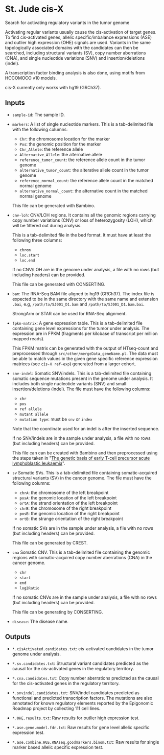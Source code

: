 <!-- dx-header -->
# St. Jude cis-X

Search for activating regulatory variants in the tumor genome
<!-- /dx-header -->

Activating regular variants usually cause the cis-activation of target genes.
To find cis-activated genes, allelic specific/imbalance expressions (ASE) and
outlier high expression (OHE) signals are used. Variants in the same
topologically associated domains with the candidates can then be searched,
including structural variants (SV), copy number aberrations (CNA), and single
nucleotide variations (SNV) and insertion/deletions (indel).

A transcription factor binding analysis is also done, using motifs from
HOCOMOCO v10 models.

cis-X currently only works with hg19 (GRCh37).

## Inputs

  * `sample-id`: The sample ID.

  * `markers`: A list of single nucleotide markers. This is a tab-delimited
    file with the following columns:

      * `Chr`: the chromosome location for the marker
      * `Pos`: the genomic position for the marker
      * `Chr_Allele`: the reference allele
      * `Alternative_Allele`: the alternative allele
      * `reference_tumor_count`: the reference allele count in the tumor genome
      * `alternative_tumor_count`: the alterative allele count in the tumor genome
      * `reference_normal_count`: the reference allele count in the matched normal genome
      * `alternative_normal_count`: the alternative count in the matched normal genome

    This file can be generated with Bambino.

  * `cnv-loh`: CNV/LOH regions. It contains all the genomic regions carrying
    copy number variations (CNV) or loss of heterozygosity (LOH), which will be
    filtered out during analysis.

    This is a tab-delimited file in the bed format. It must have at least the
    following three columns:

      * `chrom`
      * `loc.start`
      * `loc.end`

    If no CNV/LOH are in the genome under analysis, a file with no rows (but
    including headers) can be provided.

    This file can be generated with CONSERTING.

  * `bam`: The RNA-Seq BAM file aligned to hg19 (GRCh37). The index file is
    expected to be in the same directory with the same name and extension
    `.bai`, e.g, `/path/to/SJ001_D1.bam` and `/path/to/SJ001_D1.bam.bai`.

    StrongArm or STAR can be used for RNA-Seq alignment.

  * `fpkm-matrix`: A gene expression table. This is a tab-delimited file
    containing gene level expressions for the tumor under analysis. The
    expression are in FPKM (fragments per kilobase of transcript per million
    mapped reads).

    This FPKM matrix can be generated with the output of HTseq-count and
    preprocessed through `src/other/mergeData_geneName.pl`. The data must be
    able to match values in the given gene specific reference expression
    matrices (see `cis-X ref-exp`) generated from a larger cohort.

  * `snv-indel`: Somatic SNV/indels. This is a tab-delimited file containing
    somatic sequence mutations present in the genome under analysis. It includes
    both single nucleotide variants (SNV) and small insertion/deletions (indel).
    The file must have the following columns:

      * `chr`
      * `pos`
      * `ref allele`
      * `mutant allele`
      * `mutation type`: must be `snv` or `index`

    Note that the coordinate used for an indel is after the inserted sequence.

    If no SNV/indels are in the sample under analysis, a file with no rows
    (but including headers) can be provided.

    This file can can be created with Bambino and then preprocessed using the
    steps taken in "[The genetic basis of early T-cell precursor acute lymphoblastic leukaemia][22237106]".

  * `sv` Somatic SVs. This is a tab-delimited file containing somatic-acquired
    structural variants (SV) in the cancer genome. The file must have the
    following columns:

      * `chrA`: the chromosome of the left breakpoint
      * `posA`: the genomic location of the left breakpoint
      * `ortA`: the strand orientation of the left breakpoint
      * `chrB`: the chromosome of the right breakpoint
      * `posB`: the genomic location of the right breakpoint
      * `ortB`: the strange orientation of the right breakpoint

    If no somatic SVs are in the sample under analysis, a file with no rows (but
    including headers) can be provided.

    This file can be generated by CREST.

  * `cna` Somatic CNV. This is a tab-delimited file containing the genomic
    regions with somatic-acquired copy number aberrations (CNA) in the cancer
    genome.

      * `chr`
      * `start`
      * `end`
      * `log2Ratio`

    If no somatic CNVs are in the sample under analysis, a file with no rows
    (but including headers) can be provided.

    This file can be generating by CONSERTING.

  * `disease`: The disease name.

[22237106]: https://www.ncbi.nlm.nih.gov/pubmed/22237106

## Outputs

  * `*.cisActivated.candidates.txt`: cis-activated candidates in the tumor
    genome under analysis.

  * `*.sv.candidates.txt`: Structural variant candidates predicted as the
    causal for the cis-activated genes in the regulatory territory.

  * `*.cna.candidates.txt`: Copy number aberrations predicted as the causal
    for the cis-activated genes in the regulatory territory.

  * `*.snvindel.candidates.txt`: SNV/indel candidates predicted as functional
    and predicted transcription factors. The mutations are also annotated for
    known regulatory elements reported by the Epigonomic Roadmap project by
    collecting 111 cell lines.

  * `*.OHE.results.txt`: Raw results for outlier high expression test.

  * `*.ase.gene.model.fdr.txt`: Raw results for gene level allelic specific
    expression test.

  * `*.ase.combine.WGS.RNAseq.goodmarkers.binom.txt`: Raw results for single
    marker based allelic specific expression test.
